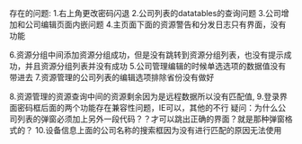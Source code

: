 存在的问题:
1.右上角更改密码闪退
2.公司列表的datatables的查询问题
3.公司增加和公司编辑页面内嵌问题
4.主页面下面的资源警告和分发日志只有界面，没有功能


6.资源分组中间添加资源分组成功，但是没有跳转到资源分组列表，也没有提示成功，并且资源分组列表并没有成功
5.公司管理编辑的时候单选选项的数据值没有带进去
7.资源管理的公司列表的编辑选项排除省份没有做好


8.资源管理的资源查询中间的资源剩余因为是远程数据所以没有匹配值,
9.登录界面密码框后面的两个功能存在兼容性问题，IE可以，其他的不行
疑问：为什么公司列表的弹窗必须加上另外一段代码？？才可以跳出正确的界面？就是那种弹窗格式的？
10.设备信息上面的公司名称的搜索框因为没有进行匹配的原因无法使用